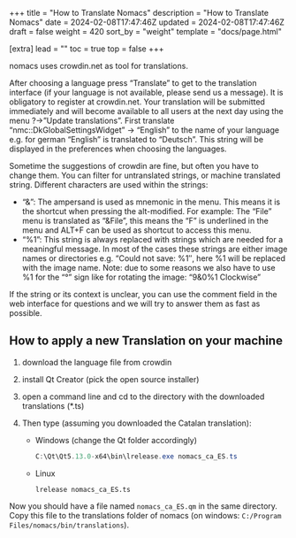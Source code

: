 +++
title = "How to Translate Nomacs"
description = "How to Translate Nomacs"
date = 2024-02-08T17:47:46Z
updated = 2024-02-08T17:47:46Z
draft = false
weight = 420
sort_by = "weight"
template = "docs/page.html"

[extra]
lead = ""
toc = true
top = false
+++

nomacs uses crowdin.net as tool for translations.

After choosing a language press “Translate” to get to the translation interface
(if your language is not available, please send us a message).
It is obligatory to register at crowdin.net.
Your translation will be submitted immediately and will become available to all users
at the next day using the menu ?->”Update translations”.
First translate “nmc::DkGlobalSettingsWidget” -> “English” to the name of your language
e.g. for german “English” is translated to “Deutsch”.
This string will be displayed in the preferences when choosing the languages.

Sometime the suggestions of crowdin are fine, but often you have to change them.
You can filter for untranslated strings, or machine translated string.
Different characters are used within the strings:

- “&”: The ampersand is used as mnemonic in the menu.
       This means it is the shortcut when pressing the alt-modified.
       For example: The “File” menu is translated as “&File”,
       this means the “F” is underlined in the menu and ALT+F can be used as shortcut to access this menu.
- “%1”: This string is always replaced with strings which are needed for a meaningful message.
        In most of the cases these strings are either image names or directories
        e.g. “Could not save: %1″, here %1 will be replaced with the image name.
        Note: due to some reasons we also have to use %1 for the “°” sign like for rotating the image: “9&0%1 Clockwise”

If the string or its context is unclear,
you can use the comment field in the web interface for questions and we will try to answer them as fast as possible.

## How to apply  a new Translation on your machine

1. download the language file from crowdin
1. install Qt Creator (pick the open source installer)
1. open a command line and cd to the directory with the downloaded translations (*.ts)
1. Then type (assuming you downloaded the Catalan translation):

    - Windows (change the Qt folder accordingly)

        ```powershell
        C:\Qt\Qt5.13.0-x64\bin\lrelease.exe nomacs_ca_ES.ts
        ```

    - Linux

        ```shell
        lrelease nomacs_ca_ES.ts
        ```

Now you should have a file named `nomacs_ca_ES.qm` in the same directory.
Copy this file to the translations folder of nomacs (on windows: `C:/Program Files/nomacs/bin/translations`).
